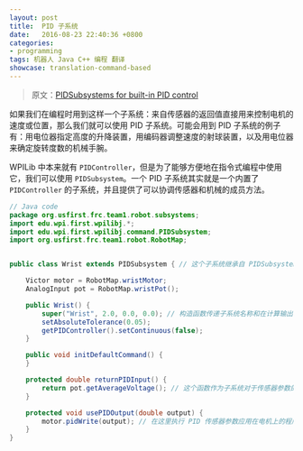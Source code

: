 ```yaml
---		
layout: post		
title:  PID 子系统
date:   2016-08-23 22:40:36 +0800		
categories:
- programming
tags: 机器人 Java C++ 编程 翻译
showcase: translation-command-based
---
```


> 原文：[PIDSubsystems for built-in PID control](http://wpilib.screenstepslive.com/s/4485/m/13809/l/599736-pidsubsystems-for-built-in-pid-control)

如果我们在编程时用到这样一个子系统：来自传感器的返回值直接用来控制电机的速度或位置，那么我们就可以使用 PID 子系统。可能会用到 PID 子系统的例子有：用电位器指定高度的升降装置，用编码器调整速度的射球装置，以及用电位器来确定旋转度数的机械手腕。

WPILib 中本来就有 `PIDController`，但是为了能够方便地在指令式编程中使用它，我们可以使用 `PIDSubsystem`。一个 PID 子系统其实就是一个内置了 `PIDController` 的子系统，并且提供了可以协调传感器和机械的成员方法。

```java
// Java code
package org.usfirst.frc.team1.robot.subsystems;
import edu.wpi.first.wpilibj.*;
import edu.wpi.first.wpilibj.command.PIDSubsystem;
import org.usfirst.frc.team1.robot.RobotMap;


public class Wrist extends PIDSubsystem { // 这个子系统继承自 PIDSubsystem

	Victor motor = RobotMap.wristMotor;
	AnalogInput pot = RobotMap.wristPot();

	public Wrist() {
		super("Wrist", 2.0, 0.0, 0.0); // 构造函数传递子系统名称和在计算输出时会用到的 P I D 三个参数。
		setAbsoluteTolerance(0.05);
		getPIDController().setContinuous(false);
	}

    public void initDefaultCommand() {
    }

    protected double returnPIDInput() {
    	return pot.getAverageVoltage(); // 这个函数作为子系统对于传感器参数的反馈。
    }

    protected void usePIDOutput(double output) {
    	motor.pidWrite(output); // 在这里执行 PID 传感器参数应用在电机上的程序。
    }
}
```
